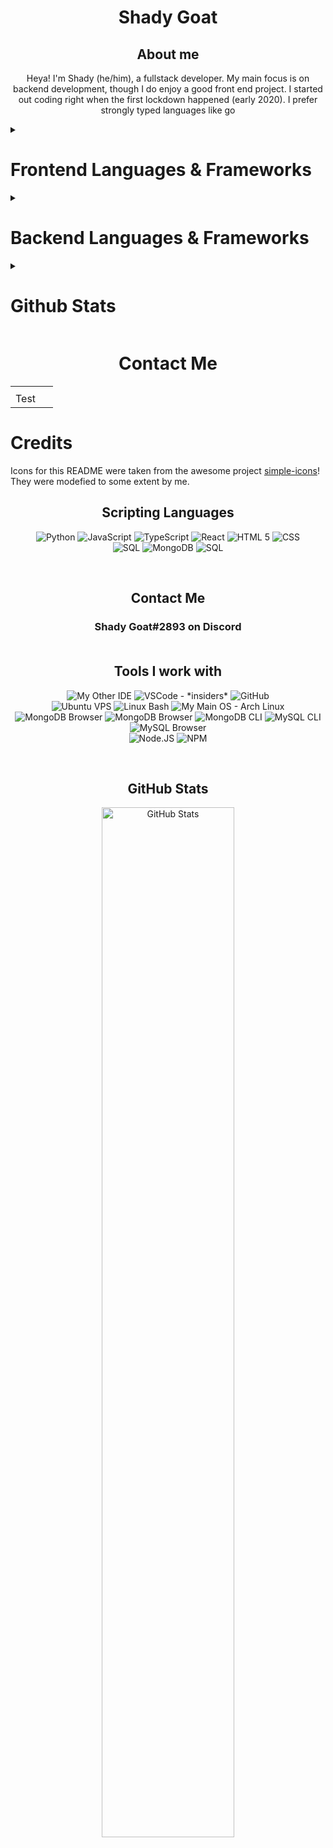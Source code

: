 <h1 align="center">Shady Goat</h1>

<h2 align="center">About me</h2>

<p align="center">
Heya! I'm Shady (he/him), a fullstack developer. My main focus is on backend development, though I do enjoy a good front end project. I started out coding right when the first lockdown happened (early 2020). I prefer strongly typed languages like go
</p>

<details>
<summary><h1>Frontend Languages & Frameworks</h1></summary>
</details>

<details>
<summary><h1>Backend Languages & Frameworks</h1></summary>
</details>

<details>
<summary><h1>Github Stats</h1></summary>
</details>

<h1 align="center">Contact Me<br></h1>

<table>
<tr>
<td>
<img width="100%" height="1">
<picture>
  <source media="(prefers-color-scheme: dark)" srcset="https://raw.githubusercontent.com/ShadiestGoat/ShadiestGoat/main/dark/python.svg">
  <source media="(prefers-color-scheme: light)" srcset="https://raw.githubusercontent.com/ShadiestGoat/ShadiestGoat/main/light/python.svg">
  <img alt="" src="">
</picture>
</td>
<td>
<img width="100%" height="1">
<picture>
  <source media="(prefers-color-scheme: dark)" srcset="/dark/python.svg">
  <source media="(prefers-color-scheme: light)" srcset="TODO:">
  <img alt="" src="">
</picture>
</td>
</tr>
<tr>
<td>
Test
</td>
</tr>
</table>

<h1>Credits</h1>

Icons for this README were taken from the awesome project [simple-icons](https://simpleicons.org)! They were modefied to some extent by me.


<h2 align="center">Scripting Languages<br></h2>

<p align="center">
 <img alt="Python" src="https://img.shields.io/badge/-python-0d1117?style=for-the-badge&logo=python">
 <img alt="JavaScript" src="https://img.shields.io/badge/-javascript-0d1117?style=for-the-badge&logo=javascript">
 <img alt="TypeScript" src="https://img.shields.io/badge/-TypeScript-0d1117?style=for-the-badge&logo=typescript">
<img alt="React" src="https://img.shields.io/badge/-React-0d1117?style=for-the-badge&logo=React">
<img alt="HTML 5" src="https://img.shields.io/badge/-HTML-0d1117?style=for-the-badge&logo=html5">
<img alt="CSS" src="https://img.shields.io/badge/-CSS-0d1117?style=for-the-badge&logo=css3">
  <br>
  <img alt="SQL" src="https://img.shields.io/badge/-SQL-0d1117?style=for-the-badge&logo=mariadb">
  <img alt="MongoDB" src="https://img.shields.io/badge/-mongodb-0d1117?style=for-the-badge&logo=mongodb">
<img alt="SQL" src="https://img.shields.io/badge/-SQLite-0d1117?style=for-the-badge&logo=sqlite">
</p>
  <br>
  
<h2 align="center">Contact Me<br></h2>
<h3 align="center">Shady Goat#2893 on Discord<br><br></h3>
  
<h2 align="center">Tools I work with<br></h2>
  
<p align="center">
  <img alt="My Other IDE" src="https://img.shields.io/badge/-neovim-0d1117?style=for-the-badge&logo=neovim">
  <img alt="VSCode - *insiders*" src="https://img.shields.io/badge/-VSCode-0d1117?style=for-the-badge&logo=Visual+studio+code">
  <img alt="GitHub" src="https://img.shields.io/badge/-GitHub-0d1117?style=for-the-badge&logo=github">
  <br>
	<img alt="Ubuntu VPS" src="https://img.shields.io/badge/-ubuntu server-0d1117?style=for-the-badge&logo=ubuntu">
  <img alt="Linux Bash" src="https://img.shields.io/badge/-linux bash-0d1117?style=for-the-badge&logo=linux">
  <img alt="My Main OS - Arch Linux" src="https://img.shields.io/badge/-Arch Linux-0d1117?style=for-the-badge&logo=arch+linux">
	<br>
  <img alt="MongoDB Browser" src="https://img.shields.io/badge/-Mongo Compass-0d1117?style=for-the-badge&logo=MongoDB">
  <img alt="MongoDB Browser" src="https://img.shields.io/badge/-Robo3T-0d1117?style=for-the-badge&logo=MongoDB">
  <img alt="MongoDB CLI" src="https://img.shields.io/badge/-MongoDB CLI-0d1117?style=for-the-badge&logo=MongoDB">
  <img alt="MySQL CLI" src="https://img.shields.io/badge/-MySQL CLI-0d1117?style=for-the-badge&logo=MySQL">
  <img alt="MySQL Browser" src="https://img.shields.io/badge/-Libre Office Base-0d1117?style=for-the-badge&logo=MySQL">
	<br>
  <img alt="Node.JS" src="https://img.shields.io/badge/-NodeJS-0d1117?style=for-the-badge&logo=Node.js">
  <img alt="NPM" src="https://img.shields.io/badge/-NPM-0d1117?style=for-the-badge&logo=NPM">
</p>
  <br>
<h2 align="center">GitHub Stats<br></h2>

<p align="center">
      <img width="65%" alt="GitHub Stats" src="https://github-readme-stats.vercel.app/api?username=shadiestgoat&show_icons=true&hide_border=true&line_height=30&title_color=ededed&text_color=ededed&bg_color=0d1117&icon_color=d50c2d&show_owner=true">
</p>

</details>
